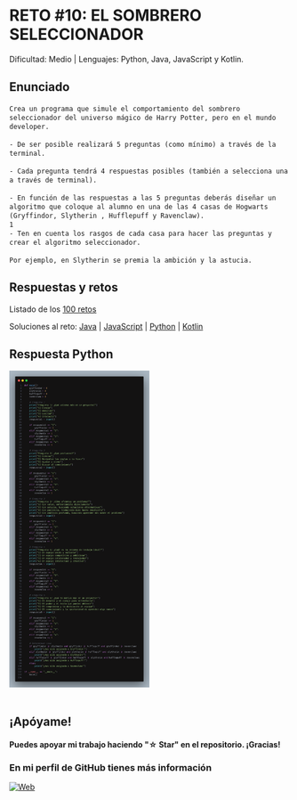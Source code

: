 # RETO #10: EL SOMBRERO SELECCIONADOR
Dificultad: Medio | Lenguajes: Python, Java, JavaScript y Kotlin.

## Enunciado

```
Crea un programa que simule el comportamiento del sombrero seleccionador del universo mágico de Harry Potter, pero en el mundo developer.

- De ser posible realizará 5 preguntas (como mínimo) a través de la terminal.

- Cada pregunta tendrá 4 respuestas posibles (también a selecciona una a través de terminal).

- En función de las respuestas a las 5 preguntas deberás diseñar un algoritmo que coloque al alumno en una de las 4 casas de Hogwarts (Gryffindor, Slytherin , Hufflepuff y Ravenclaw).
1
- Ten en cuenta los rasgos de cada casa para hacer las preguntas y crear el algoritmo seleccionador.

Por ejemplo, en Slytherin se premia la ambición y la astucia.
```

## Respuestas y retos
Listado de los [100 retos](/README.md)

Soluciones al reto: 
[Java](/RETOS/Reto10/Reto10.java) | 
[JavaScript](/RETOS/Reto10/Reto10.js) | 
[Python](/RETOS/Reto10/Reto10.py) |
[Kotlin](/RETOS/Reto10/Reto10.kt)

## Respuesta Python
<div aling="center">
<img src="https://github.com/breativo/100retos_bybreativo/blob/master/img/reto10.png"
alt="Solución reto Python"
style="width:50%;"/>
</div>

</br>

## ¡Apóyame! 
#### Puedes apoyar mi trabajo haciendo "☆ Star" en el repositorio. ¡Gracias!

### En mi perfil de GitHub tienes más información

[![Web](https://img.shields.io/badge/GitHub-breativo-14a1f0?style=for-the-badge&logo=github&logoColor=white&labelColor=101010)](https://github.com/breativo)